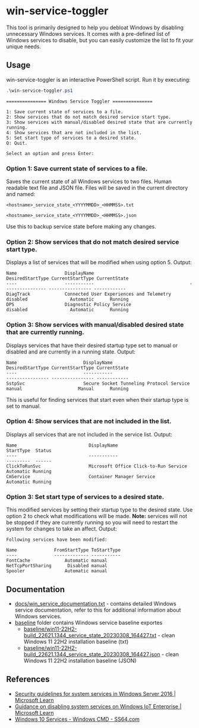 # win-service-toggler
This tool is primarily designed to help you debloat Windows by disabling unnecessary Windows services. It comes with a pre-defined list of Windows services to disable, but you can easily customize the list to fit your unique needs.

## Usage
win-service-toggler is an interactive PowerShell script. Run it by executing:

```PowerShell
.\win-service-toggler.ps1
```
```
=============== Windows Service Toggler ===============

1: Save current state of services to a file.
2: Show services that do not match desired service start type.
3: Show services with manual/disabled desired state that are currently running.
4: Show services that are not included in the list.
5: Set start type of services to a desired state.
Q: Quit.

Select an option and press Enter:
```

### **Option 1: Save current state of services to a file.**
Saves the current state of all Windows services to two files. Human readable text file and JSON file. Files will be saved in the current directory and named:

`<hostname>_service_state_<YYYYMMDD>_<HHMMSS>.txt`

`<hostname>_service_state_<YYYYMMDD>_<HHMMSS>.json`

Use this to backup service state before making any changes.

### **Option 2: Show services that do not match desired service start type.**
Displays a list of services that will be modified when using option 5.
Output:
```
Name                  DisplayName                                    DesiredStartType CurrentStartType CurrentState
----                  -----------                                    ---------------- ---------------- ------------
DiagTrack             Connected User Experiences and Telemetry       disabled                Automatic      Running
DPS                   Diagnostic Policy Service                      disabled                Automatic      Running
```

### **Option 3: Show services with manual/disabled desired state that are currently running.**
Displays services that have their desired startup type set to manual or disabled and are currently in a running state.
Output:
```
Name                         DisplayName                               DesiredStartType CurrentStartType CurrentState
----                         -----------                               ---------------- ---------------- ------------
SstpSvc                      Secure Socket Tunneling Protocol Service  manual                     Manual      Running

```
This is useful for finding services that start even when their startup type is set to manual.

### **Option 4: Show services that are not included in the list.**
Displays all services that are not included in the service list.
Output:
```
Name                           DisplayName                                                    StartType  Status
----                           -----------                                                    ---------  ------
ClickToRunSvc                  Microsoft Office Click-to-Run Service                          Automatic Running
CmService                      Container Manager Service                                      Automatic Running
```

### **Option 3: Set start type of services to a desired state.**
This modified services by setting their startup type to the desired state. Use option 2 to check what modifications will be made.
**Note:** services will not be stopped if they are currently running so you will need to restart the system for changes to take an affect.
Output:
```
Following services have been modified:

Name              FromStartType ToStartType
----              ------------- -----------
FontCache             Automatic manual
NetTcpPortSharing      Disabled manual
Spooler               Automatic manual
```

## Documentation
- [docs/win_service_documentation.txt](docs/win_service_documentation.txt) - contains detailed Windows service documentation, refer to this for additional information about Windows services.
- [baseline](baseline) folder contains Windows service baseline exportes
    - [baseline/win11-22H2-build_22621.1344_service_state_20230308_164427.txt](baseline/win11-22H2-build_22621.1344_service_state_20230308_164427.txt) - clean Windows 11 22H2 installation baseline (txt)
    - [baseline/win11-22H2-build_22621.1344_service_state_20230308_164427.json](baseline/win11-22H2-build_22621.1344_service_state_20230308_164427.json) - clean Windows 11 22H2 installation baseline (JSON)

## References
- [Security guidelines for system services in Windows Server 2016 | Microsoft Learn](https://learn.microsoft.com/en-us/windows-server/security/windows-services/security-guidelines-for-disabling-system-services-in-windows-server)
- [Guidance on disabling system services on Windows IoT Enterprise | Microsoft Learn](https://learn.microsoft.com/en-us/windows/iot/iot-enterprise/optimize-your-device/services)
- [Windows 10 Services - Windows CMD - SS64.com](https://ss64.com/nt/syntax-services.html)